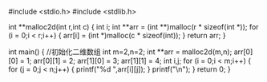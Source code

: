 #include <stdio.h>
#include <stdlib.h>


int **malloc2d(int r,int c) {
    int i;
    int **arr = (int **)malloc(r * sizeof(int *));
    for (i = 0;i < r;i++) {
        arr[i] = (int *)malloc(c * sizeof(int));
    }
    return arr;
}

int main()
{
    //初始化二维数组
    int m=2,n=2;
    int **arr = malloc2d(m,n);
    arr[0][0] = 1;
    arr[0][1] = 2;
    arr[1][0] = 3;
    arr[1][1] = 4;
    int i,j;
    for (i = 0;i < m;i++) {
        for (j = 0;j < n;j++) {
            printf("%d ",arr[i][j]);
        }
        printf("\n");
    }
    return 0;
}
